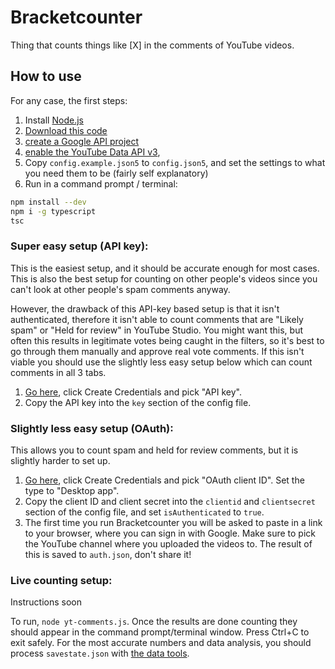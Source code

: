 # Bracketcounter
Thing that counts things like [X] in the comments of YouTube videos.

## How to use
For any case, the first steps:
1. Install [Node.js](https://nodejs.org/en/download/)
1. [Download this code](https://github.com/figgyc/bracketcounter/archive/master.zip)
1. [create a Google API project](https://console.developers.google.com/projectcreate)
1. [enable the YouTube Data API v3](https://console.developers.google.com/apis/library/youtube.googleapis.com), 
1. Copy `config.example.json5` to `config.json5`, and set the settings to what you need them to be (fairly self explanatory)
1. Run in a command prompt / terminal:
```sh
npm install --dev
npm i -g typescript
tsc
```
### Super easy setup (API key):
This is the easiest setup, and it should be accurate enough for most cases. This is also the best setup for counting on other people's videos since you can't look at other people's spam comments anyway.

However, the drawback of this API-key based setup is that it isn't authenticated, therefore it isn't able to count comments that are "Likely spam" or "Held for review" in YouTube Studio. You might want this, but often this results in legitimate votes being caught in the filters, so it's best to go through them manually and approve real vote comments. If this isn't viable you should use the slightly less easy setup below which can count comments in all 3 tabs. 
1. [Go here](https://console.developers.google.com/apis/api/youtube.googleapis.com/credentials), click Create Credentials and pick "API key".
2. Copy the API key into the `key` section of the config file. 

### Slightly less easy setup (OAuth):
This allows you to count spam and held for review comments, but it is slightly harder to set up.
1. [Go here](https://console.developers.google.com/apis/api/youtube.googleapis.com/credentials), click Create Credentials and pick "OAuth client ID". Set the type to "Desktop app".
2. Copy the client ID and client secret into the `clientid` and `clientsecret` section of the config file, and set `isAuthenticated` to `true`.
3. The first time you run Bracketcounter you will be asked to paste in a link to your browser, where you can sign in with Google. Make sure to pick the YouTube channel where you uploaded the videos to. The result of this is saved to `auth.json`, don't share it!

### Live counting setup:
Instructions soon

To run, `node yt-comments.js`. Once the results are done counting they should appear in the command prompt/terminal window. Press Ctrl+C to exit safely. For the most accurate numbers and data analysis, you should process `savestate.json` with [the data tools](https://github.com/figgyc/bracketcounter-datastuff).